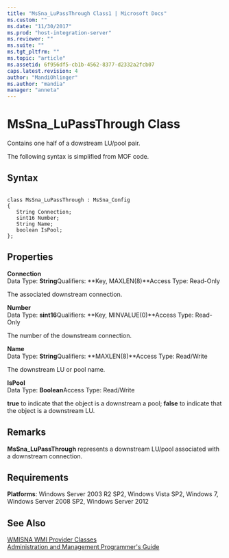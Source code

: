 ```yaml
---
title: "MsSna_LuPassThrough Class1 | Microsoft Docs"
ms.custom: ""
ms.date: "11/30/2017"
ms.prod: "host-integration-server"
ms.reviewer: ""
ms.suite: ""
ms.tgt_pltfrm: ""
ms.topic: "article"
ms.assetid: 6f956df5-cb1b-4562-8377-d2332a2fcb07
caps.latest.revision: 4
author: "MandiOhlinger"
ms.author: "mandia"
manager: "anneta"
---
```

# MsSna_LuPassThrough Class
Contains one half of a dowstream LU/pool pair.  
  
 The following syntax is simplified from MOF code.  
  
## Syntax  
  
```  
  
class MsSna_LuPassThrough : MsSna_Config  
{  
   String Connection;  
   sint16 Number;  
   String Name;  
   boolean IsPool;  
};  
```  
  
## Properties  
 **Connection**  
 Data Type: **String**Qualifiers: **Key, MAXLEN(8)**Access Type: Read-Only  
  
 The associated downstream connection.  
  
 **Number**  
 Data Type: **sint16**Qualifiers: **Key, MINVALUE(0)**Access Type: Read-Only  
  
 The number of the downstream connection.  
  
 **Name**  
 Data Type: **String**Qualifiers: **MAXLEN(8)**Access Type: Read/Write  
  
 The downstream LU or pool name.  
  
 **IsPool**  
 Data Type: **Boolean**Access Type: Read/Write  
  
 **true** to indicate that the object is a downstream a pool; **false** to indicate that the object is a downstream LU.  
  
## Remarks  
 **MsSna_LuPassThrough** represents a downstream LU/pool associated with a downstream connection.  
  
## Requirements  
 **Platforms**: Windows Server 2003 R2 SP2, Windows Vista SP2, Windows 7, Windows Server 2008 SP2, Windows Server 2012  
  
## See Also  
 [WMISNA WMI Provider Classes](../core/wmisna-wmi-provider-classes2.md)   
 [Administration and Management Programmer's Guide](../HIS2010/administration-and-management-programmer-s-guide1.md)